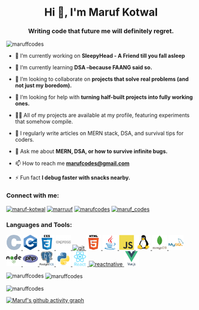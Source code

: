 <h1 align="center">Hi 👋, I'm Maruf Kotwal</h1>
<h3 align="center">Writing code that future me will definitely regret.</h3>

<p align="left"> <img src="https://komarev.com/ghpvc/?username=maruffcodes&label=Profile%20views&color=0e75b6&style=flat" alt="maruffcodes" /> </p>

- 🔭 I’m currently working on **SleepyHead - A Friend till you fall asleep**

- 🌱 I’m currently learning **DSA –because FAANG said so.**

- 👯 I’m looking to collaborate on **projects that solve real problems (and not just my boredom).**

- 🤝 I’m looking for help with **turning half-built projects into fully working ones.**

- 👨‍💻 All of my projects are available at my profile, featuring experiments that somehow compile.

- 📝 I regularly write articles on MERN stack, DSA, and survival tips for coders.

- 💬 Ask me about **MERN, DSA, or how to survive infinite bugs.**

- 📫 How to reach me **marufcodes@gmail.com**

- ⚡ Fun fact **I debug faster with snacks nearby.**

<h3 align="left">Connect with me:</h3>
<p align="left">
<a href="https://linkedin.com/in/maruf-kotwal" target="blank"><img align="center" src="https://raw.githubusercontent.com/rahuldkjain/github-profile-readme-generator/master/src/images/icons/Social/linked-in-alt.svg" alt="maruf-kotwal" height="30" width="40" /></a>
<a href="https://instagram.com/marruuf" target="blank"><img align="center" src="https://raw.githubusercontent.com/rahuldkjain/github-profile-readme-generator/master/src/images/icons/Social/instagram.svg" alt="marruuf" height="30" width="40" /></a>
<a href="https://www.leetcode.com/marufcodes" target="blank"><img align="center" src="https://raw.githubusercontent.com/rahuldkjain/github-profile-readme-generator/master/src/images/icons/Social/leet-code.svg" alt="marufcodes" height="30" width="40" /></a>
<a href="https://auth.geeksforgeeks.org/user/maruf_codes" target="blank"><img align="center" src="https://raw.githubusercontent.com/rahuldkjain/github-profile-readme-generator/master/src/images/icons/Social/geeks-for-geeks.svg" alt="maruf_codes" height="30" width="40" /></a>
</p>

<h3 align="left">Languages and Tools:</h3>
<p align="left"> <a href="https://www.cprogramming.com/" target="_blank" rel="noreferrer"> <img src="https://raw.githubusercontent.com/devicons/devicon/master/icons/c/c-original.svg" alt="c" width="40" height="40"/> </a> <a href="https://www.w3schools.com/cpp/" target="_blank" rel="noreferrer"> <img src="https://raw.githubusercontent.com/devicons/devicon/master/icons/cplusplus/cplusplus-original.svg" alt="cplusplus" width="40" height="40"/> </a> <a href="https://www.w3schools.com/css/" target="_blank" rel="noreferrer"> <img src="https://raw.githubusercontent.com/devicons/devicon/master/icons/css3/css3-original-wordmark.svg" alt="css3" width="40" height="40"/> </a> <a href="https://expressjs.com" target="_blank" rel="noreferrer"> <img src="https://raw.githubusercontent.com/devicons/devicon/master/icons/express/express-original-wordmark.svg" alt="express" width="40" height="40"/> </a> <a href="https://git-scm.com/" target="_blank" rel="noreferrer"> <img src="https://www.vectorlogo.zone/logos/git-scm/git-scm-icon.svg" alt="git" width="40" height="40"/> </a> <a href="https://www.w3.org/html/" target="_blank" rel="noreferrer"> <img src="https://raw.githubusercontent.com/devicons/devicon/master/icons/html5/html5-original-wordmark.svg" alt="html5" width="40" height="40"/> </a> <a href="https://www.java.com" target="_blank" rel="noreferrer"> <img src="https://raw.githubusercontent.com/devicons/devicon/master/icons/java/java-original.svg" alt="java" width="40" height="40"/> </a> <a href="https://developer.mozilla.org/en-US/docs/Web/JavaScript" target="_blank" rel="noreferrer"> <img src="https://raw.githubusercontent.com/devicons/devicon/master/icons/javascript/javascript-original.svg" alt="javascript" width="40" height="40"/> </a> <a href="https://www.linux.org/" target="_blank" rel="noreferrer"> <img src="https://raw.githubusercontent.com/devicons/devicon/master/icons/linux/linux-original.svg" alt="linux" width="40" height="40"/> </a> <a href="https://www.mongodb.com/" target="_blank" rel="noreferrer"> <img src="https://raw.githubusercontent.com/devicons/devicon/master/icons/mongodb/mongodb-original-wordmark.svg" alt="mongodb" width="40" height="40"/> </a> <a href="https://www.mysql.com/" target="_blank" rel="noreferrer"> <img src="https://raw.githubusercontent.com/devicons/devicon/master/icons/mysql/mysql-original-wordmark.svg" alt="mysql" width="40" height="40"/> </a> <a href="https://nodejs.org" target="_blank" rel="noreferrer"> <img src="https://raw.githubusercontent.com/devicons/devicon/master/icons/nodejs/nodejs-original-wordmark.svg" alt="nodejs" width="40" height="40"/> </a> <a href="https://www.php.net" target="_blank" rel="noreferrer"> <img src="https://raw.githubusercontent.com/devicons/devicon/master/icons/php/php-original.svg" alt="php" width="40" height="40"/> </a> <a href="https://www.postgresql.org" target="_blank" rel="noreferrer"> <img src="https://raw.githubusercontent.com/devicons/devicon/master/icons/postgresql/postgresql-original-wordmark.svg" alt="postgresql" width="40" height="40"/> </a> <a href="https://www.python.org" target="_blank" rel="noreferrer"> <img src="https://raw.githubusercontent.com/devicons/devicon/master/icons/python/python-original.svg" alt="python" width="40" height="40"/> </a> <a href="https://reactjs.org/" target="_blank" rel="noreferrer"> <img src="https://raw.githubusercontent.com/devicons/devicon/master/icons/react/react-original-wordmark.svg" alt="react" width="40" height="40"/> </a> <a href="https://reactnative.dev/" target="_blank" rel="noreferrer"> <img src="https://reactnative.dev/img/header_logo.svg" alt="reactnative" width="40" height="40"/> </a> <a href="https://vuejs.org/" target="_blank" rel="noreferrer"> <img src="https://raw.githubusercontent.com/devicons/devicon/master/icons/vuejs/vuejs-original-wordmark.svg" alt="vuejs" width="40" height="40"/> </a> </p>

<p><img align="left" src="https://github-readme-stats.vercel.app/api/top-langs?username=maruffcodes&show_icons=true&locale=en&layout=compact" alt="maruffcodes" /></p>

<p>&nbsp;<img align="center" src="https://github-readme-stats.vercel.app/api?username=maruffcodes&show_icons=true&locale=en" alt="maruffcodes" /></p>

<p><img align="center" src="https://github-readme-streak-stats.herokuapp.com/?user=maruffcodes&" alt="maruffcodes" /></p>

[![Maruf's github activity graph](https://github-readme-activity-graph.vercel.app/graph?username=maruffcodes&bg_color=0d1117&color=ffffff&line=00bfff&point=ffcc00&area=true&hide_border=true)](https://github.com/ashutosh00710/github-readme-activity-graph)

